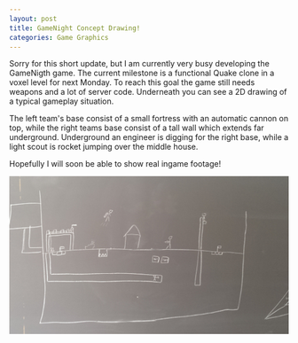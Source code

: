 ```yaml
---
layout: post
title: GameNight Concept Drawing!
categories: Game Graphics
---
```



Sorry for this short update, but I am currently very busy developing the GameNigth game.
The current milestone is a functional Quake clone in a voxel level for next Monday.
To reach this goal the game still needs weapons and a lot of server code.
Underneath you can see a 2D drawing of a typical gameplay situation.

The left team's base consist of a small fortress with an automatic cannon on top, while the right teams base consist of a tall wall which extends far underground.
Underground an engineer is digging for the right base, while a light scout is rocket jumping over the middle house.

Hopefully I will soon be able to show real ingame footage!

![GameNight Concept Drawing](/img/GameNightBlackBoard.jpg "GameNight Concept Drawing")

